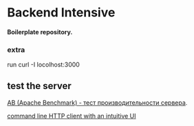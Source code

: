 # Backend Intensive

#### Boilerplate repository.

### extra 
run 
curl -I locolhost:3000

## test the server
[AB (Apache Benchmark) - тест производительности сервера](http://debian-help.ru/web-servers/ab-apache-benchmark-test-proizvoditelnosti-servera/).

[command line HTTP client with an intuitive UI](https://httpie.org/)

